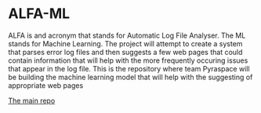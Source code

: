 # ALFA-ML
ALFA is and acronym that stands for Automatic Log File Analyser. The ML stands for Machine Learning.
The project will attempt to create a system that parses error log files and then suggests a few web pages that could contain information that will help with the more frequently occuring issues that appear in the log file.
This is the repository where team Pyraspace will be building the machine learning model that will help with the suggesting of appropriate web pages

[The main repo](https://github.com/COS301-SE-2020/ALFA)
